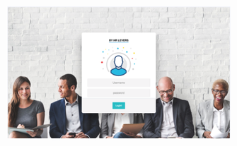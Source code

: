 <img src="https://github.com/AecDigital/HrLevers/blob/master/client/src/assets/images/Captura%20de%20pantalla%202018-10-12%20a%20las%2013.01.11.png?raw=true">


